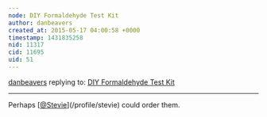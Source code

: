 ```yaml
---
node: DIY Formaldehyde Test Kit
author: danbeavers
created_at: 2015-05-17 04:00:58 +0000
timestamp: 1431835258
nid: 11317
cid: 11695
uid: 51
---
```




[danbeavers](../profile/danbeavers) replying to: [DIY Formaldehyde Test Kit](../notes/nshapiro/11-03-2014/diy-formaldehyde-test-kit)

----
Perhaps [[@Stevie](/profile/Stevie)](/profile/stevie) could order them.  